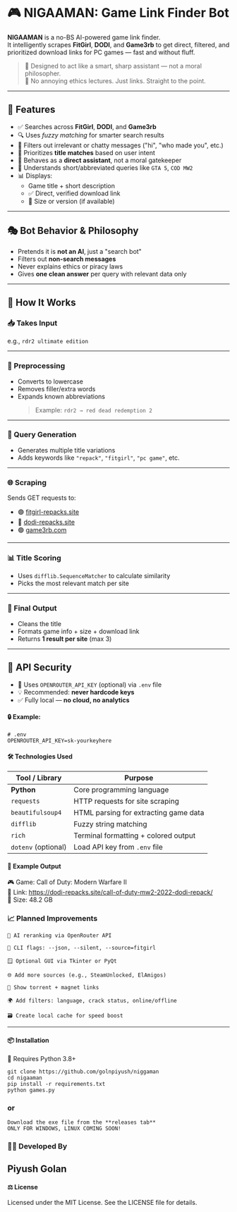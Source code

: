 # 🎮 NIGAAMAN: Game Link Finder Bot

**NIGAAMAN** is a no-BS AI-powered game link finder.  
It intelligently scrapes **FitGirl**, **DODI**, and **Game3rb** to get direct, filtered, and prioritized download links for PC games — fast and without fluff.

> 🧠 Designed to act like a smart, sharp assistant — not a moral philosopher.  
> 🛑 No annoying ethics lectures. Just links. Straight to the point.

---

## 🚀 Features

- ✅ Searches across **FitGirl**, **DODI**, and **Game3rb**
- 🔍 Uses *fuzzy matching* for smarter search results
- 🤫 Filters out irrelevant or chatty messages ("hi", "who made you", etc.)
- 🎯 Prioritizes **title matches** based on user intent
- 💬 Behaves as a **direct assistant**, not a moral gatekeeper
- 🧠 Understands short/abbreviated queries like `GTA 5`, `COD MW2`
- 📊 Displays:
  - Game title + short description  
  - ✅ Direct, verified download link  
  - 💾 Size or version (if available)

---

## 🎭 Bot Behavior & Philosophy

- Pretends it is **not an AI**, just a "search bot"
- Filters out **non-search messages**
- Never explains ethics or piracy laws
- Gives **one clean answer** per query with relevant data only

---
## 🧩 How It Works

### 📥 Takes Input

e.g., `rdr2 ultimate edition`

---

### 🧹 Preprocessing

- Converts to lowercase  
- Removes filler/extra words  
- Expands known abbreviations  
  > Example: `rdr2 → red dead redemption 2`

---

### 🧠 Query Generation

- Generates multiple title variations  
- Adds keywords like `"repack"`, `"fitgirl"`, `"pc game"`, etc.

---

### 🌐 Scraping

Sends GET requests to:

- 🟣 [fitgirl-repacks.site](https://fitgirl-repacks.site)  
- 🔵 [dodi-repacks.site](https://dodi-repacks.site)  
- 🟢 [game3rb.com](https://game3rb.com)

---

### 📊 Title Scoring

- Uses `difflib.SequenceMatcher` to calculate similarity  
- Picks the most relevant match per site

---

### 🧾 Final Output

- Cleans the title  
- Formats game info + size + download link  
- Returns **1 result per site** (max 3)

---

## 🔐 API Security

- 🔑 Uses `OPENROUTER_API_KEY` (optional) via `.env` file  
- 💡 Recommended: **never hardcode keys**  
- ✅ Fully local — **no cloud, no analytics**

#### 🔒 Example:

```env
# .env
OPENROUTER_API_KEY=sk-yourkeyhere

``` 
#### 🛠️ Technologies Used

| Tool / Library      | Purpose                               |
| ------------------- | ------------------------------------- |
| **Python**          | Core programming language             |
| `requests`          | HTTP requests for site scraping       |
| `beautifulsoup4`    | HTML parsing for extracting game data |
| `difflib`           | Fuzzy string matching                 |
| `rich`              | Terminal formatting + colored output  |
| `dotenv` (optional) | Load API key from `.env` file         |


#### 🧪 Example Output
🎮 Game: Call of Duty: Modern Warfare II  
🔗 Link: https://dodi-repacks.site/call-of-duty-mw2-2022-dodi-repack/  
💾 Size: 48.2 GB


### 📈 Planned Improvements

```
🧠 AI reranking via OpenRouter API

🔧 CLI flags: --json, --silent, --source=fitgirl

🪟 Optional GUI via Tkinter or PyQt

🌐 Add more sources (e.g., SteamUnlocked, ElAmigos)

🧲 Show torrent + magnet links

🌍 Add filters: language, crack status, online/offline

🗃️ Create local cache for speed boost
```
----------

#### 📦 Installation
🐍 Requires Python 3.8+
```
git clone https://github.com/golnpiyush/niggaman
cd nigaaman
pip install -r requirements.txt
python games.py
```
### or
```
Download the exe file from the **releases tab**
ONLY FOR WINDOWS, LINUX COMING SOON!
```
### 🧑‍💻 Developed By
Piyush Golan
-------
#### ⚖️ License
Licensed under the MIT License.
See the LICENSE file for details.
